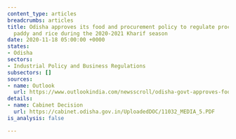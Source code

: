 ```yaml
---
content_type: articles
breadcrumbs: articles
title: Odisha approves its food and procurement policy to regulate procurement of
  paddy and rice during the 2020-2021 Kharif season
date: 2020-11-18 05:00:00 +0000
states:
- Odisha
sectors:
- Industrial Policy and Business Regulations
subsectors: []
sources:
- name: Outlook
  url: https://www.outlookindia.com/newsscroll/odisha-govt-approves-food--procurement-policy-for-kharif-marketing-season-20202021/1975304
details:
- name: Cabinet Decision
  url: https://cabinet.odisha.gov.in/UploadedDOC/11032_MEDIA_5.PDF
is_analysis: false

---
```

